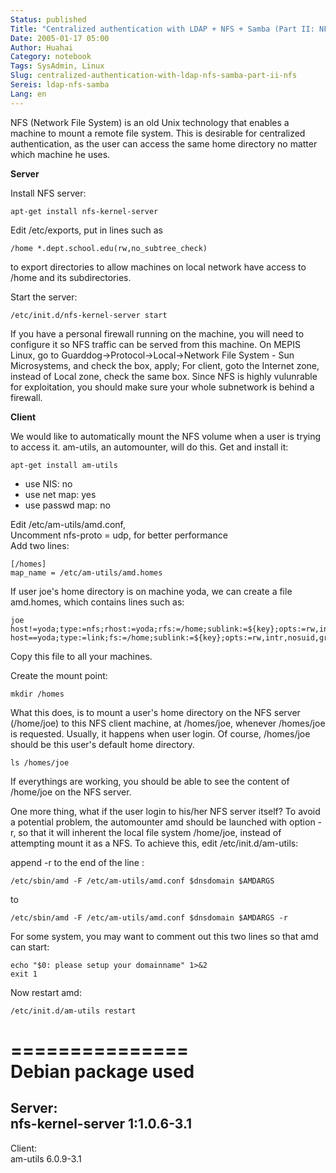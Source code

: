 ```yaml
---
Status: published
Title: "Centralized authentication with LDAP + NFS + Samba (Part II: NFS)"
Date: 2005-01-17 05:00
Author: Huahai
Category: notebook
Tags: SysAdmin, Linux
Slug: centralized-authentication-with-ldap-nfs-samba-part-ii-nfs
Sereis: ldap-nfs-samba
Lang: en
---
```


NFS (Network File System) is an old Unix technology that enables a machine to mount a remote file system. This is desirable for centralized authentication, as the user can access the same home directory no matter which machine he uses.

**Server**

Install NFS server:  

```
apt-get install nfs-kernel-server
```

Edit /etc/exports, put in lines such as

```
/home *.dept.school.edu(rw,no_subtree_check)
```

to export directories to allow machines on local network have access to /home and its subdirectories.

Start the server:

```
/etc/init.d/nfs-kernel-server start
```

If you have a personal firewall running on the machine, you will need to configure it so NFS traffic can be served from this machine. On MEPIS Linux, go to Guarddog->Protocol->Local->Network File System - Sun Microsystems, and check the box, apply; For client, goto the Internet zone, instead of Local zone, check the same box. Since NFS is highly vulunrable for exploitation, you should make sure your whole subnetwork is behind a firewall.

**Client**

We would like to automatically mount the NFS volume when a user is trying to access it. am-utils, an automounter, will do this. Get and install it:  
```
apt-get install am-utils  
```

* use NIS: no  
* use net map: yes  
* use passwd map: no

Edit /etc/am-utils/amd.conf,  
Uncomment nfs-proto = udp, for better performance  
Add two lines:

```
[/homes]  
map_name = /etc/am-utils/amd.homes
```

If user joe's home directory is on machine yoda, we can create a file amd.homes, which contains lines such as:

```
joe host!=yoda;type:=nfs;rhost:=yoda;rfs:=/home;sublink:=${key};opts:=rw,intr,nosuid,grpid 
host==yoda;type:=link;fs:=/home;sublink:=${key};opts:=rw,intr,nosuid,grpid
```

Copy this file to all your machines.

Create the mount point:

```
mkdir /homes
```

What this does, is to mount a user's home directory on the NFS server (/home/joe) to this NFS client machine, at /homes/joe, whenever /homes/joe is requested. Usually, it happens when user login. Of course, /homes/joe should be this user's default home directory.

```
ls /homes/joe
```

If everythings are working, you should be able to see the content of /home/joe on the NFS server.

One more thing, what if the user login to his/her NFS server itself? To avoid a potential problem, the automounter amd should be launched with option -r, so that it will inherent the local file system /home/joe, instead of attempting mount it as a NFS. To achieve this, edit /etc/init.d/am-utils:

append -r to the end of the line :

```
/etc/sbin/amd -F /etc/am-utils/amd.conf $dnsdomain $AMDARGS
```

to

```
/etc/sbin/amd -F /etc/am-utils/amd.conf $dnsdomain $AMDARGS -r
```

For some system, you may want to comment out this two lines so that amd can start:

```
echo "$0: please setup your domainname" 1>&2  
exit 1
```

Now restart amd:

```
/etc/init.d/am-utils restart
```

===============  
Debian package used  
===============  
Server:  
nfs-kernel-server 1:1.0.6-3.1  
-----------------------------  
Client:  
am-utils 6.0.9-3.1
